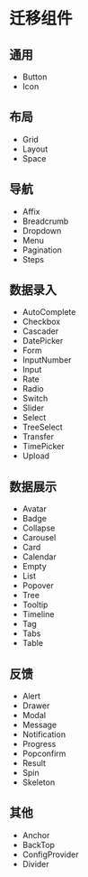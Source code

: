 # 迁移组件

## 通用

- Button
- Icon

## 布局

- Grid
- Layout
- Space

## 导航

- Affix
- Breadcrumb
- Dropdown
- Menu
- Pagination
- Steps

## 数据录入

- AutoComplete
- Checkbox
- Cascader
- DatePicker
- Form
- InputNumber
- Input
- Rate
- Radio
- Switch
- Slider
- Select
- TreeSelect
- Transfer
- TimePicker
- Upload

## 数据展示

- Avatar
- Badge
- Collapse
- Carousel
- Card
- Calendar
- Empty
- List
- Popover
- Tree
- Tooltip
- Timeline
- Tag
- Tabs
- Table

## 反馈

- Alert
- Drawer
- Modal
- Message
- Notification
- Progress
- Popconfirm
- Result
- Spin
- Skeleton

## 其他

- Anchor
- BackTop
- ConfigProvider
- Divider
